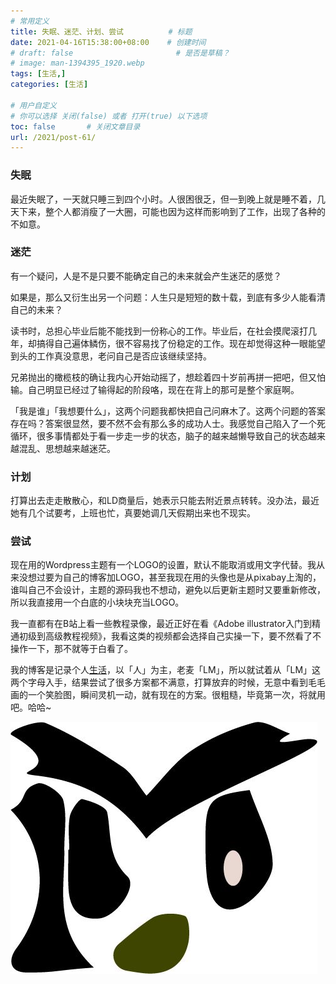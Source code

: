 ```yaml
---
# 常用定义
title: 失眠、迷茫、计划、尝试          # 标题
date: 2021-04-16T15:38:00+08:00    # 创建时间
# draft: false                       # 是否是草稿？
# image: man-1394395_1920.webp
tags: [生活,]
categories: [生活]

# 用户自定义
# 你可以选择 关闭(false) 或者 打开(true) 以下选项
toc: false       # 关闭文章目录
url: /2021/post-61/ 
---
```


### 失眠

最近失眠了，一天就只睡三到四个小时。人很困很乏，但一到晚上就是睡不着，几天下来，整个人都消瘦了一大圈，可能也因为这样而影响到了工作，出现了各种的不如意。

### 迷茫

有一个疑问，人是不是只要不能确定自己的未来就会产生迷茫的感觉？

如果是，那么又衍生出另一个问题：人生只是短短的数十载，到底有多少人能看清自己的未来？

读书时，总担心毕业后能不能找到一份称心的工作。毕业后，在社会摸爬滚打几年，却搞得自己遍体鳞伤，很不容易找了份稳定的工作。现在却觉得这种一眼能望到头的工作真没意思，老问自己是否应该继续坚持。

兄弟抛出的橄榄枝的确让我内心开始动摇了，想趁着四十岁前再拼一把吧，但又怕输。自己明显已经过了输得起的阶段咯，现在在背上的那可是整个家庭啊。

「我是谁」「我想要什么」，这两个问题我都快把自己问麻木了。这两个问题的答案存在吗？答案很显然，要不然不会有那么多的成功人士。我感觉自己陷入了一个死循环，很多事情都处于看一步走一步的状态，脑子的越来越懒导致自己的状态越来越混乱、思想越来越迷茫。

### 计划

打算出去走走散散心，和LD商量后，她表示只能去附近景点转转。没办法，最近她有几个试要考，上班也忙，真要她调几天假期出来也不现实。

### 尝试

现在用的Wordpress主题有一个LOGO的设置，默认不能取消或用文字代替。我从来没想过要为自己的博客加LOGO，甚至我现在用的头像也是从pixabay上淘的，谁叫自己不会设计，主题的源码我也不想动，避免以后更新主题时又要重新修改，所以我直接用一个白底的小块块充当LOGO。

我一直都有在B站上看一些教程录像，最近正好在看《Adobe illustrator入门到精通初级到高级教程视频》，我看这类的视频都会选择自己实操一下，要不然看了不操作一下，那不就等于白看了。

我的博客是记录个人[生活](生活.md)，以「人」为主，老麦「LM」，所以就试着从「LM」这两个字母入手，结果尝试了很多方案都不满意，打算放弃的时候，无意中看到毛毛画的一个笑脸图，瞬间灵机一动，就有现在的方案。很粗糙，毕竟第一次，将就用吧。哈哈~

![](postImages/laomai/2023/02/27/163fc329584d25-1.webp)